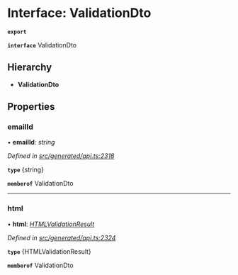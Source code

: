 # Interface: ValidationDto

**`export`** 

**`interface`** ValidationDto

## Hierarchy

* **ValidationDto**

## Properties

###  emailId

• **emailId**: *string*

*Defined in [src/generated/api.ts:2318](https://github.com/mailslurp/mailslurp-client-ts-js/blob/c5d4ad1/src/generated/api.ts#L2318)*

**`type`** {string}

**`memberof`** ValidationDto

___

###  html

• **html**: *[HTMLValidationResult](_generated_api_.htmlvalidationresult.md)*

*Defined in [src/generated/api.ts:2324](https://github.com/mailslurp/mailslurp-client-ts-js/blob/c5d4ad1/src/generated/api.ts#L2324)*

**`type`** {HTMLValidationResult}

**`memberof`** ValidationDto
